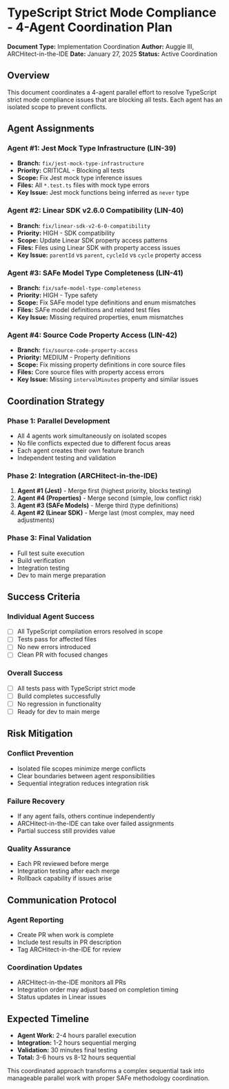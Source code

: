 # TypeScript Strict Mode Compliance - 4-Agent Coordination Plan

**Document Type:** Implementation Coordination
**Author:** Auggie III, ARCHitect-in-the-IDE
**Date:** January 27, 2025
**Status:** Active Coordination

## Overview

This document coordinates a 4-agent parallel effort to resolve TypeScript strict mode compliance issues that are blocking all tests. Each agent has an isolated scope to prevent conflicts.

## Agent Assignments

### Agent #1: Jest Mock Type Infrastructure (LIN-39)

- **Branch:** `fix/jest-mock-type-infrastructure`
- **Priority:** CRITICAL - Blocking all tests
- **Scope:** Fix Jest mock type inference issues
- **Files:** All `*.test.ts` files with mock type errors
- **Key Issue:** Jest mock functions being inferred as `never` type

### Agent #2: Linear SDK v2.6.0 Compatibility (LIN-40)

- **Branch:** `fix/linear-sdk-v2-6-0-compatibility`
- **Priority:** HIGH - SDK compatibility
- **Scope:** Update Linear SDK property access patterns
- **Files:** Files using Linear SDK with property access issues
- **Key Issue:** `parentId` vs `parent`, `cycleId` vs `cycle` property access

### Agent #3: SAFe Model Type Completeness (LIN-41)

- **Branch:** `fix/safe-model-type-completeness`
- **Priority:** HIGH - Type safety
- **Scope:** Fix SAFe model type definitions and enum mismatches
- **Files:** SAFe model definitions and related test files
- **Key Issue:** Missing required properties, enum mismatches

### Agent #4: Source Code Property Access (LIN-42)

- **Branch:** `fix/source-code-property-access`
- **Priority:** MEDIUM - Property definitions
- **Scope:** Fix missing property definitions in core source files
- **Files:** Core source files with property access errors
- **Key Issue:** Missing `intervalMinutes` property and similar issues

## Coordination Strategy

### Phase 1: Parallel Development

- All 4 agents work simultaneously on isolated scopes
- No file conflicts expected due to different focus areas
- Each agent creates their own feature branch
- Independent testing and validation

### Phase 2: Integration (ARCHitect-in-the-IDE)

1. **Agent #1 (Jest)** - Merge first (highest priority, blocks testing)
2. **Agent #4 (Properties)** - Merge second (simple, low conflict risk)
3. **Agent #3 (SAFe Models)** - Merge third (type definitions)
4. **Agent #2 (Linear SDK)** - Merge last (most complex, may need adjustments)

### Phase 3: Final Validation

- Full test suite execution
- Build verification
- Integration testing
- Dev to main merge preparation

## Success Criteria

### Individual Agent Success

- [ ] All TypeScript compilation errors resolved in scope
- [ ] Tests pass for affected files
- [ ] No new errors introduced
- [ ] Clean PR with focused changes

### Overall Success

- [ ] All tests pass with TypeScript strict mode
- [ ] Build completes successfully
- [ ] No regression in functionality
- [ ] Ready for dev to main merge

## Risk Mitigation

### Conflict Prevention

- Isolated file scopes minimize merge conflicts
- Clear boundaries between agent responsibilities
- Sequential integration reduces integration risk

### Failure Recovery

- If any agent fails, others continue independently
- ARCHitect-in-the-IDE can take over failed assignments
- Partial success still provides value

### Quality Assurance

- Each PR reviewed before merge
- Integration testing after each merge
- Rollback capability if issues arise

## Communication Protocol

### Agent Reporting

- Create PR when work is complete
- Include test results in PR description
- Tag ARCHitect-in-the-IDE for review

### Coordination Updates

- ARCHitect-in-the-IDE monitors all PRs
- Integration order may adjust based on completion timing
- Status updates in Linear issues

## Expected Timeline

- **Agent Work:** 2-4 hours parallel execution
- **Integration:** 1-2 hours sequential merging
- **Validation:** 30 minutes final testing
- **Total:** 3-6 hours vs 8-12 hours sequential

This coordinated approach transforms a complex sequential task into manageable parallel work with proper SAFe methodology coordination.
